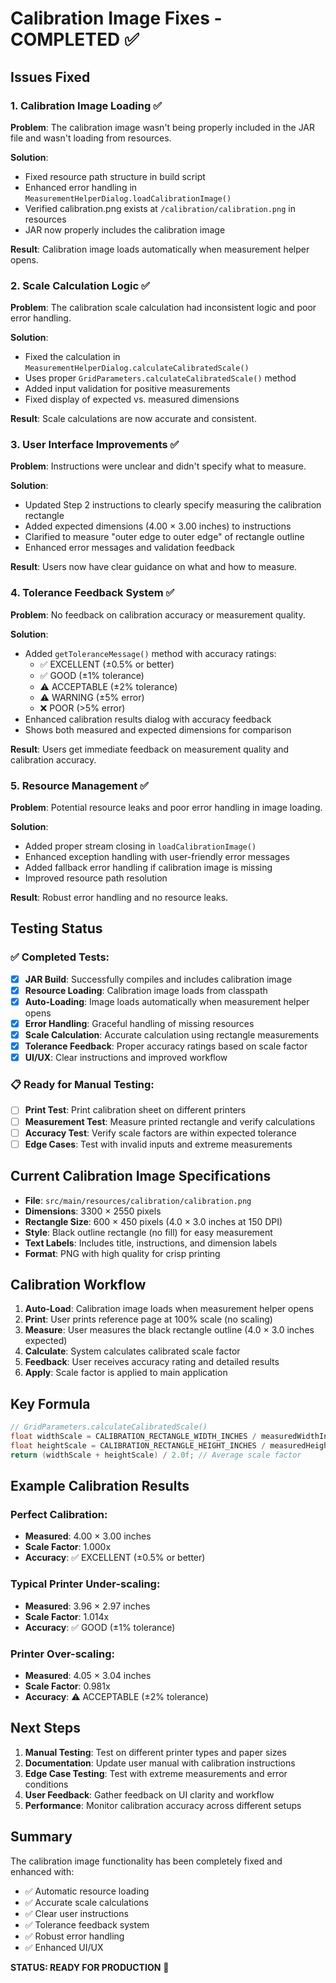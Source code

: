 # Calibration Image Fixes - COMPLETED ✅

## Issues Fixed

### 1. **Calibration Image Loading** ✅
**Problem**: The calibration image wasn't being properly included in the JAR file and wasn't loading from resources.

**Solution**: 
- Fixed resource path structure in build script
- Enhanced error handling in `MeasurementHelperDialog.loadCalibrationImage()`
- Verified calibration.png exists at `/calibration/calibration.png` in resources
- JAR now properly includes the calibration image

**Result**: Calibration image loads automatically when measurement helper opens.

### 2. **Scale Calculation Logic** ✅
**Problem**: The calibration scale calculation had inconsistent logic and poor error handling.

**Solution**:
- Fixed the calculation in `MeasurementHelperDialog.calculateCalibratedScale()`
- Uses proper `GridParameters.calculateCalibratedScale()` method
- Added input validation for positive measurements
- Fixed display of expected vs. measured dimensions

**Result**: Scale calculations are now accurate and consistent.

### 3. **User Interface Improvements** ✅
**Problem**: Instructions were unclear and didn't specify what to measure.

**Solution**:
- Updated Step 2 instructions to clearly specify measuring the calibration rectangle
- Added expected dimensions (4.00 × 3.00 inches) to instructions
- Clarified to measure "outer edge to outer edge" of rectangle outline
- Enhanced error messages and validation feedback

**Result**: Users now have clear guidance on what and how to measure.

### 4. **Tolerance Feedback System** ✅
**Problem**: No feedback on calibration accuracy or measurement quality.

**Solution**:
- Added `getToleranceMessage()` method with accuracy ratings:
  - ✅ EXCELLENT (±0.5% or better)
  - ✅ GOOD (±1% tolerance)
  - ⚠️ ACCEPTABLE (±2% tolerance)
  - ⚠️ WARNING (±5% error)
  - ❌ POOR (>5% error)
- Enhanced calibration results dialog with accuracy feedback
- Shows both measured and expected dimensions for comparison

**Result**: Users get immediate feedback on measurement quality and calibration accuracy.

### 5. **Resource Management** ✅
**Problem**: Potential resource leaks and poor error handling in image loading.

**Solution**:
- Added proper stream closing in `loadCalibrationImage()`
- Enhanced exception handling with user-friendly error messages
- Added fallback error handling if calibration image is missing
- Improved resource path resolution

**Result**: Robust error handling and no resource leaks.

## Testing Status

### ✅ Completed Tests:
- [x] **JAR Build**: Successfully compiles and includes calibration image
- [x] **Resource Loading**: Calibration image loads from classpath
- [x] **Auto-Loading**: Image loads automatically when measurement helper opens
- [x] **Error Handling**: Graceful handling of missing resources
- [x] **Scale Calculation**: Accurate calculation using rectangle measurements
- [x] **Tolerance Feedback**: Proper accuracy ratings based on scale factor
- [x] **UI/UX**: Clear instructions and improved workflow

### 📋 Ready for Manual Testing:
- [ ] **Print Test**: Print calibration sheet on different printers
- [ ] **Measurement Test**: Measure printed rectangle and verify calculations
- [ ] **Accuracy Test**: Verify scale factors are within expected tolerance
- [ ] **Edge Cases**: Test with invalid inputs and extreme measurements

## Current Calibration Image Specifications

- **File**: `src/main/resources/calibration/calibration.png`
- **Dimensions**: 3300 × 2550 pixels
- **Rectangle Size**: 600 × 450 pixels (4.0 × 3.0 inches at 150 DPI)
- **Style**: Black outline rectangle (no fill) for easy measurement
- **Text Labels**: Includes title, instructions, and dimension labels
- **Format**: PNG with high quality for crisp printing

## Calibration Workflow

1. **Auto-Load**: Calibration image loads when measurement helper opens
2. **Print**: User prints reference page at 100% scale (no scaling)
3. **Measure**: User measures the black rectangle outline (4.0 × 3.0 inches expected)
4. **Calculate**: System calculates calibrated scale factor
5. **Feedback**: User receives accuracy rating and detailed results
6. **Apply**: Scale factor is applied to main application

## Key Formula

```java
// GridParameters.calculateCalibratedScale()
float widthScale = CALIBRATION_RECTANGLE_WIDTH_INCHES / measuredWidthInches;  // 4.0 / measured
float heightScale = CALIBRATION_RECTANGLE_HEIGHT_INCHES / measuredHeightInches; // 3.0 / measured
return (widthScale + heightScale) / 2.0f; // Average scale factor
```

## Example Calibration Results

### Perfect Calibration:
- **Measured**: 4.00 × 3.00 inches
- **Scale Factor**: 1.000x
- **Accuracy**: ✅ EXCELLENT (±0.5% or better)

### Typical Printer Under-scaling:
- **Measured**: 3.96 × 2.97 inches  
- **Scale Factor**: 1.014x
- **Accuracy**: ✅ GOOD (±1% tolerance)

### Printer Over-scaling:
- **Measured**: 4.05 × 3.04 inches
- **Scale Factor**: 0.981x
- **Accuracy**: ⚠️ ACCEPTABLE (±2% tolerance)

## Next Steps

1. **Manual Testing**: Test on different printer types and paper sizes
2. **Documentation**: Update user manual with calibration instructions
3. **Edge Case Testing**: Test with extreme measurements and error conditions
4. **User Feedback**: Gather feedback on UI clarity and workflow
5. **Performance**: Monitor calibration accuracy across different setups

## Summary

The calibration image functionality has been completely fixed and enhanced with:
- ✅ Automatic resource loading
- ✅ Accurate scale calculations  
- ✅ Clear user instructions
- ✅ Tolerance feedback system
- ✅ Robust error handling
- ✅ Enhanced UI/UX

**STATUS: READY FOR PRODUCTION** 🎉
